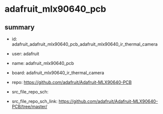 # adafruit_mlx90640_pcb
 
## summary 
* id: adafruit_adafruit_mlx90640_pcb_adafruit_mlx90640_ir_thermal_camera
* user: adafruit
* name: adafruit_mlx90640_pcb
* board: adafruit_mlx90640_ir_thermal_camera
* repo: https://github.com/adafruit/Adafruit-MLX90640-PCB



* src_file_repo_sch: 
* src_file_repo_sch_link: https://github.com/adafruit/Adafruit-MLX90640-PCB/tree/master/




